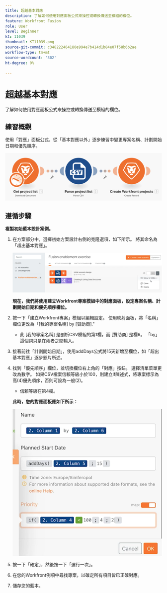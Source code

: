 ```yaml
---
title: 超越基本對應
description: 了解如何使用對應面板公式來操控或轉換傳送至模組的欄位。
feature: Workfront Fusion
role: User
level: Beginner
kt: 11039
thumbnail: KT11039.png
source-git-commit: c348222464180e994e7b414d1b84e07f58b6b2ae
workflow-type: tm+mt
source-wordcount: '302'
ht-degree: 0%

---
```



# 超越基本對應

了解如何使用對應面板公式來操控或轉換傳送至模組的欄位。

## 練習概觀

使用「對應」面板公式，從「基本對應以外」逐步練習中變更專案名稱、計劃開始日期和優先順序。

![超出基本映射映像1](../12-exercises/assets/beyond-basic-mapping-walkthrough-1.png)

## 遵循步驟

**複製初始藍本設計案例。**

1. 在方案部分中，選擇初始方案設計右側的克隆選項，如下所示。 將其命名為「超出基本對應」。

   ![超出基本映射映像2](../12-exercises/assets/beyond-basic-mapping-walkthrough-2.png)

   **現在，我們將使用建立Workfront專案模組中的對應面板，設定專案名稱、計劃開始日期和優先順序欄位。**

1. 按一下「建立Workfront專案」模組以編輯設定。 使用映射面板，將「名稱」欄位更改為「[我的專案名稱] by [贊助商].&quot;

   + 此 [我的專案名稱] 是剖析CSV模組的第1欄，而 [贊助商] 是欄6。 「by」這個詞只是在兩者之間輸入。

1. 接著前往「計劃開始日期」，使用addDays公式將15天新增至欄位，如「超出基本對應」逐步影片所述。
1. 找到「優先順序」欄位，並切換欄位右上角的「對應」按鈕。 選擇清單菜單更改為數字。 如果CSV檔案信賴等級小於100，則建立if陳述式，將專案標示為高(4)優先順序，否則可設為一般(2)。

   + 信賴等級在第4欄。

   **此時，您的對應面板應如下所示：**

   ![超出基本映射影像3](../12-exercises/assets/beyond-basic-mapping-walkthrough-3.png)

1. 按一下「確定」，然後按一下「運行一次」。
1. 在您的Workfront例項中尋找專案，以確定所有項目皆已正確對應。
1. 儲存您的藍本。
